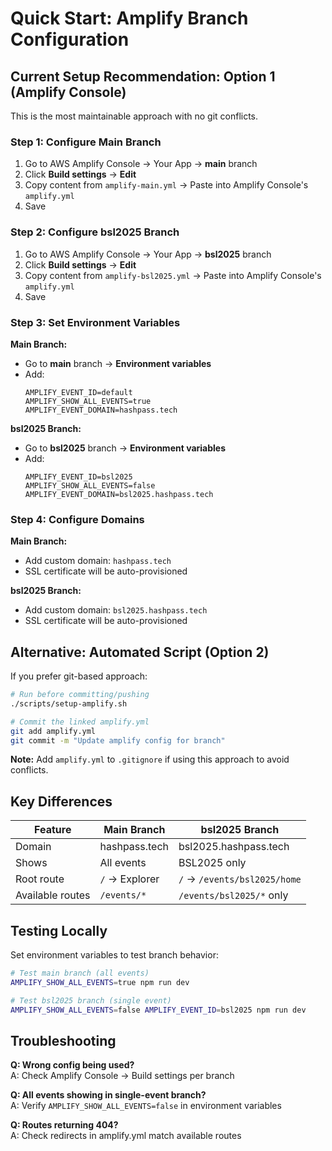 # Quick Start: Amplify Branch Configuration

## Current Setup Recommendation: **Option 1 (Amplify Console)**

This is the most maintainable approach with no git conflicts.

### Step 1: Configure Main Branch

1. Go to AWS Amplify Console → Your App → **main** branch
2. Click **Build settings** → **Edit**
3. Copy content from `amplify-main.yml` → Paste into Amplify Console's `amplify.yml`
4. Save

### Step 2: Configure bsl2025 Branch

1. Go to AWS Amplify Console → Your App → **bsl2025** branch  
2. Click **Build settings** → **Edit**
3. Copy content from `amplify-bsl2025.yml` → Paste into Amplify Console's `amplify.yml`
4. Save

### Step 3: Set Environment Variables

**Main Branch:**
- Go to **main** branch → **Environment variables**
- Add:
  ```
  AMPLIFY_EVENT_ID=default
  AMPLIFY_SHOW_ALL_EVENTS=true
  AMPLIFY_EVENT_DOMAIN=hashpass.tech
  ```

**bsl2025 Branch:**
- Go to **bsl2025** branch → **Environment variables**
- Add:
  ```
  AMPLIFY_EVENT_ID=bsl2025
  AMPLIFY_SHOW_ALL_EVENTS=false
  AMPLIFY_EVENT_DOMAIN=bsl2025.hashpass.tech
  ```

### Step 4: Configure Domains

**Main Branch:**
- Add custom domain: `hashpass.tech`
- SSL certificate will be auto-provisioned

**bsl2025 Branch:**
- Add custom domain: `bsl2025.hashpass.tech`
- SSL certificate will be auto-provisioned

## Alternative: Automated Script (Option 2)

If you prefer git-based approach:

```bash
# Run before committing/pushing
./scripts/setup-amplify.sh

# Commit the linked amplify.yml
git add amplify.yml
git commit -m "Update amplify config for branch"
```

**Note:** Add `amplify.yml` to `.gitignore` if using this approach to avoid conflicts.

## Key Differences

| Feature | Main Branch | bsl2025 Branch |
|---------|-------------|----------------|
| Domain | hashpass.tech | bsl2025.hashpass.tech |
| Shows | All events | BSL2025 only |
| Root route | `/` → Explorer | `/` → `/events/bsl2025/home` |
| Available routes | `/events/*` | `/events/bsl2025/*` only |

## Testing Locally

Set environment variables to test branch behavior:

```bash
# Test main branch (all events)
AMPLIFY_SHOW_ALL_EVENTS=true npm run dev

# Test bsl2025 branch (single event)
AMPLIFY_SHOW_ALL_EVENTS=false AMPLIFY_EVENT_ID=bsl2025 npm run dev
```

## Troubleshooting

**Q: Wrong config being used?**  
A: Check Amplify Console → Build settings per branch

**Q: All events showing in single-event branch?**  
A: Verify `AMPLIFY_SHOW_ALL_EVENTS=false` in environment variables

**Q: Routes returning 404?**  
A: Check redirects in amplify.yml match available routes


